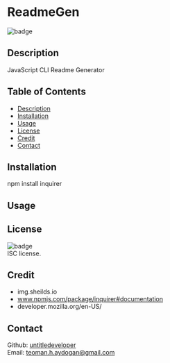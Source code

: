 
# ReadmeGen
  
![badge](https://img.shields.io/badge/license-ISC-brightgreen)<br />

## Description
JavaScript CLI Readme Generator

## Table of Contents
* [Description](#description)
* [Installation](#installation)
* [Usage](#usage)
* [License](#license)
* [Credit](#credit)
* [Contact](#contact)

## Installation
npm install inquirer

## Usage


## License
![badge](https://img.shields.io/badge/license-ISC-brightgreen)
<br />
ISC license. 

## Credit
* img.sheilds.io 
* www.npmjs.com/package/inquirer#documentation
* developer.mozilla.org/en-US/


## Contact

Github: [untitledeveloper](https://github.com/untitledeveloper)<br />
Email: teoman.h.aydogan@gmail.com<br />
    